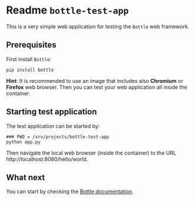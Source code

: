 # Readme `bottle-test-app`

This is a very simple web application for testing the `Bottle` web framework.

## Prerequisites

First install `Bottle`:

```shell
pip install bottle
```

**Hint**: It is recommended to use an image that includes also **Chromium** or **Firefox** web browser. Then you can test your web application all inside the container.

## Starting test application

The test application can be started by:

```shell
### PWD = /srv/projects/bottle-test-app
python app.py
```

Then navigate the local web browser (inside the container) to the URL http://localhost:8080/hello/world.

## What next

You can start by checking the [Bottle documentation](https://bottlepy.org/).
